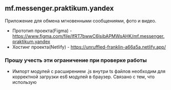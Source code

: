 ## mf.messenger.praktikum.yandex

Приложение для обмена мгновенными сообщениями, фото и видео.

- Прототип проекта(Figma) - https://www.figma.com/file/lfRT7bwwC6lsibAPMWsAHK/mf.messenger.praktikum.yandex
- Хостинг проекта(Netlify) - https://unruffled-franklin-a66a5a.netlify.app/

### Прошу учесть эти ограничение при проверке работы

- Импорт модулей с расширением .js внутри ts файлов необходим для корректной загрузки es6 модулей в браузер. 
  Связано с тем, что использую <script type="module">
  Модули, импортируемые без расширения или с расширением .ts (import module from './module') браузер не обнаружит в том кталоге из которого разадется контент. В моём случае ./static
  Это временное решение пока не будет подключен webpack. https://fettblog.eu/typescript-and-es-modules/
  
- Шаблоны должны находиться в файлах предусмотренных шаблонизатором .handlebars, .twig и тд. Но отсутствие сборки проекта на этом этапе
  накладывает ограничения. Использование handlebars *.handlebars -f tmpl.js предполагает хранение шаблонов в одном каталоге, что не очень удобно. Плюс, любое изменение в шаблоне требует перекомпиляции запуском соответствующего скрипта.
  После внедрения этапа сборки хотел бы вынести шаблоны в предназначенные для них файлы.  

